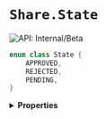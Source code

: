 # `Share.State`


![API: Internal/Beta](https://img.shields.io/static/v1?label=API&message=Internal/Beta&color=red&style=flat-square)



```kotlin
enum class State {
    APPROVED,
    REJECTED,
    PENDING,
}
```

<details>
<summary>
<b>Properties</b>
</summary>

<details>
<summary>
<code>APPROVED</code>
</summary>





</details>

<details>
<summary>
<code>REJECTED</code>
</summary>





</details>

<details>
<summary>
<code>PENDING</code>
</summary>





</details>



</details>

